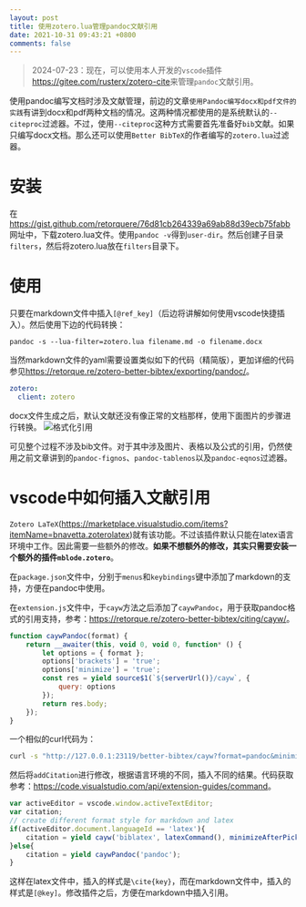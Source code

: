 ```yaml
---
layout: post
title: 使用zotero.lua管理pandoc文献引用
date: 2021-10-31 09:43:21 +0800
comments: false
---
```


> 2024-07-23：现在，可以使用本人开发的`vscode`插件<https://gitee.com/rusterx/zotero-cite>来管理`pandoc`文献引用。


使用pandoc编写文档时涉及文献管理，前边的文章`使用Pandoc编写docx和pdf文件的实践`有讲到docx和pdf两种文档的情况。这两种情况都使用的是系统默认的`--citeproc`过滤器。不过，使用`--citeproc`这种方式需要首先准备好`bib`文献。如果只编写docx文档。那么还可以使用`Better BibTeX`的作者编写的`zotero.lua`过滤器。

# 安装

在<https://gist.github.com/retorquere/76d81cb264339a69ab88d39ecb75fabb>网址中，下载zotero.lua文件。使用`pandoc -v`得到`user-dir`。然后创建子目录`filters`，然后将zotero.lua放在`filters`目录下。

# 使用

只要在markdown文件中插入`[@ref_key]`（后边将讲解如何使用vscode快捷插入）。然后使用下边的代码转换：

```batch
pandoc -s --lua-filter=zotero.lua filename.md -o filename.docx 
```

当然markdown文件的yaml需要设置类似如下的代码（精简版），更加详细的代码参见<https://retorque.re/zotero-better-bibtex/exporting/pandoc/>。

```yaml
zotero:
  client: zotero
```

docx文件生成之后，默认文献还没有像正常的文档那样，使用下面图片的步骤进行转换。
![格式化引用](https://jekyll-1251110281.file.myqcloud.com/images/20211031025639_0fd160b50fd5d3be4a6c9063fe22c6ab.png)

可见整个过程不涉及bib文件。对于其中涉及图片、表格以及公式的引用，仍然使用之前文章讲到的`pandoc-fignos`、`pandoc-tablenos`以及`pandoc-eqnos`过滤器。

# vscode中如何插入文献引用

`Zotero LaTeX`(<https://marketplace.visualstudio.com/items?itemName=bnavetta.zoterolatex>)就有该功能。不过该插件默认只能在latex语言环境中工作。因此需要一些额外的修改。**如果不想额外的修改，其实只需要安装一个额外的插件`mblode.zotero`**。

在`package.json`文件中，分别于`menus`和`keybindings`键中添加了markdown的支持，方便在pandoc中使用。

在`extension.js`文件中，于`cayw`方法之后添加了`caywPandoc`，用于获取pandoc格式的引用支持，参考：<https://retorque.re/zotero-better-bibtex/citing/cayw/>。

```js
function caywPandoc(format) {
    return __awaiter(this, void 0, void 0, function* () {
        let options = { format };
		options['brackets'] = 'true';
		options['minimize'] = 'true';
        const res = yield source$1(`${serverUrl()}/cayw`, {
            query: options
        });
        return res.body;
    });
}
```

一个相似的curl代码为：

```bash
curl -s "http://127.0.0.1:23119/better-bibtex/cayw?format=pandoc&minimize=true&b rackets=true"
```

然后将`addCitation`进行修改，根据语言环境的不同，插入不同的结果。代码获取参考：<https://code.visualstudio.com/api/extension-guides/command>。

```js
var activeEditor = vscode.window.activeTextEditor;
var citation;
// create different format style for markdown and latex
if(activeEditor.document.languageId == 'latex'){
    citation = yield cayw('biblatex', latexCommand(), minimizeAfterPicking());
}else{
    citation = yield caywPandoc('pandoc');
}
```

这样在latex文件中，插入的样式是`\cite{key}`，而在markdown文件中，插入的样式是`[@key]`。修改插件之后，方便在markdown中插入引用。


